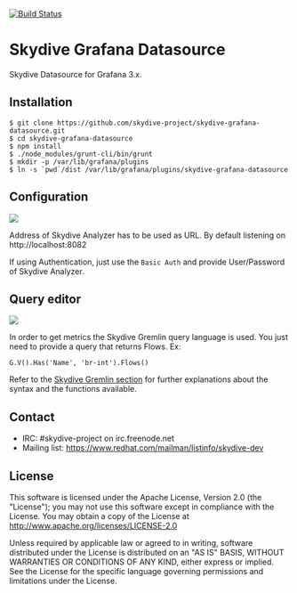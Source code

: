 [![Build Status](https://travis-ci.org/skydive-project/skydive-grafana-datasource.png)](https://travis-ci.org/skydive-project/skydive-grafana-datasource)

# Skydive Grafana Datasource

Skydive Datasource for Grafana 3.x.

## Installation

```console
$ git clone https://github.com/skydive-project/skydive-grafana-datasource.git
$ cd skydive-grafana-datasource
$ npm install
$ ./node_modules/grunt-cli/bin/grunt
$ mkdir -p /var/lib/grafana/plugins
$ ln -s `pwd`/dist /var/lib/grafana/plugins/skydive-grafana-datasource
```

## Configuration

![](https://raw.githubusercontent.com/safchain/skydive-grafana-datasource/master/doc/img/configuration.png)

Address of Skydive Analyzer has to be used as URL. By default listening on
http://localhost:8082

If using Authentication, just use the `Basic Auth` and provide User/Password of
Skydive Analyzer.

## Query editor

![](https://raw.githubusercontent.com/safchain/skydive-grafana-datasource/master/doc/img/query-editor.png)

In order to get metrics the Skydive Gremlin query language is used. You just
need to provide a query that returns Flows. Ex:

```console
G.V().Has('Name', 'br-int').Flows()
```

Refer to the
[Skydive Gremlin section](http://skydive-project.github.io/skydive/getting-started/gremlin/)
for further explanations about the syntax and the functions available.

## Contact

* IRC: #skydive-project on irc.freenode.net
* Mailing list: https://www.redhat.com/mailman/listinfo/skydive-dev

## License

This software is licensed under the Apache License, Version 2.0 (the
"License"); you may not use this software except in compliance with the
License.
You may obtain a copy of the License at http://www.apache.org/licenses/LICENSE-2.0

Unless required by applicable law or agreed to in writing, software
distributed under the License is distributed on an "AS IS" BASIS,
WITHOUT WARRANTIES OR CONDITIONS OF ANY KIND, either express or implied.
See the License for the specific language governing permissions and
limitations under the License.
